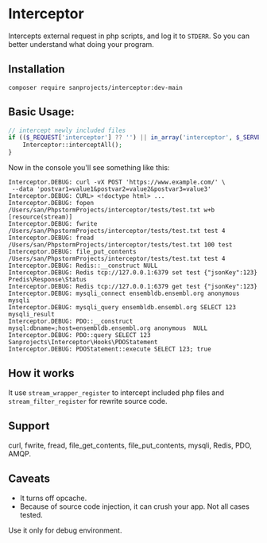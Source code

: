 # Interceptor
Intercepts external request in php scripts, and log it to `STDERR`. 
So you can better understand what doing your program. 

## Installation
```shell script
composer require sanprojects/interceptor:dev-main
```
## Basic Usage:
```php
// intercept newly included files
if (($_REQUEST['interceptor'] ?? '') || in_array('interceptor', $_SERVER['argv'] ?? [])) {
    Interceptor::interceptAll();
}
```
Now in the console you'll see something like this:
```
Interceptor.DEBUG: curl -vX POST 'https://www.example.com/' \ 
 --data 'postvar1=value1&postvar2=value2&postvar3=value3'
Interceptor.DEBUG: CURL> <!doctype html> ...
Interceptor.DEBUG: fopen /Users/san/PhpstormProjects/interceptor/tests/test.txt w+b [resource(stream)] 
Interceptor.DEBUG: fwrite /Users/san/PhpstormProjects/interceptor/tests/test.txt test 4 
Interceptor.DEBUG: fread /Users/san/PhpstormProjects/interceptor/tests/test.txt 100 test 
Interceptor.DEBUG: file_put_contents /Users/san/PhpstormProjects/interceptor/tests/test.txt test 4 
Interceptor.DEBUG: Redis::__construct NULL 
Interceptor.DEBUG: Redis tcp://127.0.0.1:6379 set test {"jsonKey":123} Predis\Response\Status 
Interceptor.DEBUG: Redis tcp://127.0.0.1:6379 get test {"jsonKey":123} 
Interceptor.DEBUG: mysqli_connect ensembldb.ensembl.org anonymous  mysqli 
Interceptor.DEBUG: mysqli_query ensembldb.ensembl.org SELECT 123 mysqli_result 
Interceptor.DEBUG: PDO::__construct mysql:dbname=;host=ensembldb.ensembl.org anonymous  NULL 
Interceptor.DEBUG: PDO::query SELECT 123 Sanprojects\Interceptor\Hooks\PDOStatement 
Interceptor.DEBUG: PDOStatement::execute SELECT 123; true
```

## How it works
It use `stream_wrapper_register` to intercept included php files 
and `stream_filter_register` for rewrite source code.

## Support 
curl, fwrite, fread, file_get_contents, file_put_contents, mysqli, Redis, PDO, AMQP.

## Caveats
- It turns off opcache.
- Because of source code injection, it can crush your app. Not all cases tested.

Use it only for debug environment.